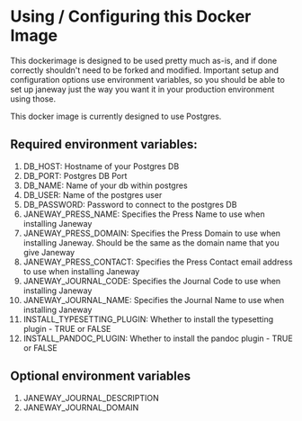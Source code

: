 # Using / Configuring this Docker Image

This dockerimage is designed to be used pretty much as-is, and if done correctly shouldn't need to be forked and modified. Important setup and configuration options use environment variables, so you should be able to set up janeway just the way you want it in your production environment using those. 

This docker image is currently designed to use Postgres.

## Required environment variables:
1. DB_HOST: Hostname of your Postgres DB
2. DB_PORT: Postgres DB Port
3. DB_NAME: Name of your db within postgres
4. DB_USER: Name of the postgres user
5. DB_PASSWORD: Password to connect to the postgres DB
6. JANEWAY_PRESS_NAME: Specifies the Press Name to use when installing Janeway
7. JANEWAY_PRESS_DOMAIN: Specifies the Press Domain to use when installing Janeway. Should be the same as the domain name that you give Janeway
8. JANEWAY_PRESS_CONTACT: Specifies the Press Contact email address to use when installing Janeway
9. JANEWAY_JOURNAL_CODE: Specifies the Journal Code to use when installing Janeway
10. JANEWAY_JOURNAL_NAME: Specifies the Journal Name to use when installing Janeway 
11. INSTALL_TYPESETTING_PLUGIN: Whether to install the typesetting plugin - TRUE or FALSE
12. INSTALL_PANDOC_PLUGIN: Whether to install the pandoc plugin - TRUE or FALSE

## Optional environment variables
1. JANEWAY_JOURNAL_DESCRIPTION
2. JANEWAY_JOURNAL_DOMAIN